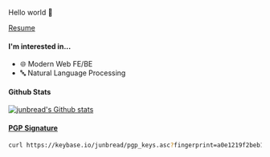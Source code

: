 Hello world 👋

[Resume](https://www.notion.so/junbread/Profile-aceaf4af80134791b87b1b081f5da8b6)

#### I'm interested in...

- 🌐 Modern Web FE/BE
- 🔤 Natural Language Processing

#### Github Stats

[![junbread's Github stats](https://github-readme-stats.vercel.app/api?username=junbread)](https://github.com/anuraghazra/github-readme-stats)

#### [PGP Signature](https://keybase.io/junbread/pgp_keys.asc?fingerprint=a0e1219f2beb197689f7fb114a85a973bdcf6088)

```bash
curl https://keybase.io/junbread/pgp_keys.asc?fingerprint=a0e1219f2beb197689f7fb114a85a973bdcf6088 | gpg --import
```
